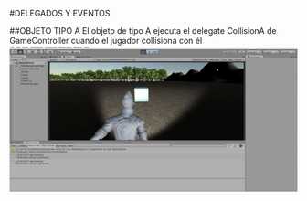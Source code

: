 #DELEGADOS Y EVENTOS

##OBJETO TIPO A
	El objeto de tipo A ejecuta el delegate CollisionA de GameController cuando el jugador collisiona con él
	![TIPO A](img/TipoA.gif)